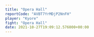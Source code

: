 ```yaml
---
title: "Opera Hall"
reportCode: "AVBT7YrMDjP2NnFH"
player: "Kyore"
fight: "Opera Hall"
date: 2021-10-27T19:09:12.576000+00:00
---
```

